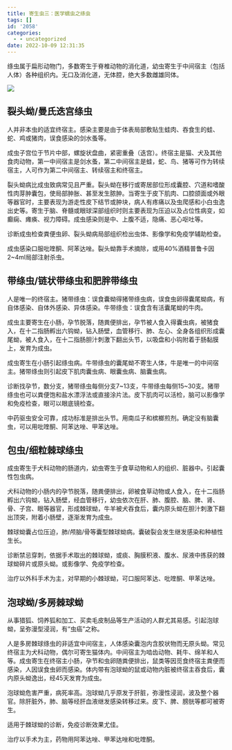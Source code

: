 ```yaml
---
title: 寄生虫三：医学蠕虫之绦虫
tags: []
id: '2058'
categories:
  - - uncategorized
date: 2022-10-09 12:31:35
---
```


绦虫属于扁形动物门，多数寄生于脊椎动物的消化道，幼虫寄生于中间宿主（包括人体）各种组织内。无口及消化道，无体腔，绝大多数雌雄同体。

![](https://img.limour.top/archives_2023/2022/10/08/634180326dad1.webp)

## 裂头蚴/曼氏迭宫绦虫

人并非本虫的适宜终宿主。感染主要是由于体表局部敷贴生蛙肉、吞食生的蛙、蛇、鸡或猪肉，误食感染的剑水蚤等。

成虫子宫位于节片中部，螺旋状盘曲，紧密重叠（迭宫）。终宿主是猫、犬及其他食肉动物，第一中间宿主是剑水蚤，第二中间宿主是蛙，蛇、鸟、猪等可作为转续宿主，人可作为第二中间宿主、转续宿主和终宿主。

裂头蚴病比成虫致病常见且严重。裂头蚴在移行或寄居部位形成囊腔、穴道和嗜酸性肉芽肿囊包，使局部肿胀、甚至发生脓肿。当寄生于皮下肌肉、口腔颌面或外眼等器官时，主要表现为游走性皮下结节或肿块，病人有疼痛以及虫爬感和小白虫逸出史等。寄生于脑、脊髓或眼球深部组织时则主要表现为压迫以及占位性病变，如癫痫、瘫痪、视力障碍。成虫感染则是中、上腹不适，隐痛、恶心呕吐等。

诊断成虫检查粪便虫卵、裂头蚴病局部组织检出虫体、影像学和免疫学辅助检查。

成虫感染口服吡喹酮、阿苯达唑。裂头蚴靠手术摘除，或用40%酒精普鲁卡因2~4ml局部注射杀虫。

## 带绦虫/链状带绦虫和肥胖带绦虫

人是唯一的终宿主。猪带绦虫：误食囊蚴得猪带绦虫病，误食虫卵得囊尾蚴病，有自体感染、自体外感染、异体感染。牛带绦虫：误食含有活囊尾蚴的牛肉。

成虫主要寄生在小肠，孕节脱落，随粪便排出，孕节被人食入得囊虫病，被猪食入，在十二指肠孵出六钩蚴，钻入肠壁，血管移行、肺、左心、全身各组织形成囊尾蚴，被人食入，在十二指肠胆汁刺激下翻出头节，以吸盘和小钩附着于肠黏膜上，发育为成虫。

成虫寄生在小肠引起绦虫病。牛带绦虫的囊尾蚴不寄生人体，牛是唯一的中间宿主。猪带绦虫则引起皮下肌肉囊虫病、眼囊虫病、脑囊虫病。

诊断找孕节，数分支，猪带绦虫每侧分支7~13支，牛带绦虫每侧15~30支。猪带绦虫也可以粪便饱和盐水漂浮法或直接涂片法。皮下肌肉可以活检，脑可以影像学和免疫检查，眼可以眼底镜检查。

中药驱虫安全可靠，成功标准是排出头节。用南瓜子和槟榔煎剂。确定没有脑囊虫，可以用吡喹酮、阿苯达唑、甲苯达唑。

## 包虫/细粒棘球绦虫

成虫寄生于犬科动物的肠道内，幼虫寄生于食草动物和人的组织、脏器中。引起囊性包虫病。

犬科动物的小肠内的孕节脱落，随粪便排出，卵被食草动物或人食入，在十二指肠孵出六钩蚴，钻入肠壁，经血管移行，幼虫依次在肝、肺、腹腔、脑、脾、肾、骨、子宫、眼等器官，形成棘球蚴，牛羊被犬吞食后，囊内原头蚴在胆汁刺激下翻出顶突，附着小肠壁，逐渐发育为成虫。

棘球蚴囊占位压迫，肺/颅脑/骨等囊型棘球蚴病。囊破裂会发生继发感染和种植性生长。

诊断禁忌穿刺，依据手术取出的棘球蚴，或痰、胸膜积液、腹水、尿液中拣获的棘球蚴碎片或原头蚴。或影像学、免疫学检查。

治疗以外科手术为主，对早期的小棘球蚴，可口服阿苯达、吡喹酮、甲苯达唑。

## 泡球蚴/多房棘球蚴

从事猎狐、饲养狐和加工、买卖毛皮制品等生产活动的人群尤其易感。引起泡球蚴，呈弥漫型浸润，有“虫癌”之称。

人是多房棘球绦虫的非适宜中间宿主，人体感染囊泡内含胶状物而无原头蚴。常见终宿主为犬科动物，偶尔可寄生猫体内。中间宿主为啮齿动物、耗牛、绵羊和人等。成虫寄生在终宿主小肠，孕节和虫卵随粪便排出，鼠类等因觅食终宿主粪便而感染，人因误食虫卵而感染。体内带有泡球蚴的鼠或动物内脏被终宿主吞食后，囊内原头蚴逸出，经45天发育为成虫。

泡球蚴危害严重，病死率高。泡球蚴几乎原发于肝脏，弥漫性浸润，波及整个器官。除肝脏外，肺、脑等经肝血液继发感染转移过来。皮下、脾、膀胱等都可被寄生。

适用于棘球蚴的诊断，免疫诊断效果尤佳。

治疗以手术为主，药物用阿苯达唑、甲苯达唑和吡喹酮。